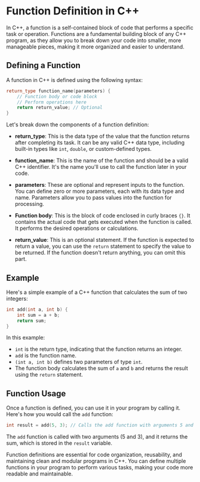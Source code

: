 
# Function Definition in C++

In C++, a function is a self-contained block of code that performs a specific task or operation. Functions are a fundamental building block of any C++ program, as they allow you to break down your code into smaller, more manageable pieces, making it more organized and easier to understand.

## Defining a Function

A function in C++ is defined using the following syntax:

```cpp
return_type function_name(parameters) {
    // Function body or code block
    // Perform operations here
    return return_value; // Optional
}
```

Let's break down the components of a function definition:

- **return_type**: This is the data type of the value that the function returns after completing its task. It can be any valid C++ data type, including built-in types like `int`, `double`, or custom-defined types.

- **function_name**: This is the name of the function and should be a valid C++ identifier. It's the name you'll use to call the function later in your code.

- **parameters**: These are optional and represent inputs to the function. You can define zero or more parameters, each with its data type and name. Parameters allow you to pass values into the function for processing.

- **Function body**: This is the block of code enclosed in curly braces `{}`. It contains the actual code that gets executed when the function is called. It performs the desired operations or calculations.

- **return_value**: This is an optional statement. If the function is expected to return a value, you can use the `return` statement to specify the value to be returned. If the function doesn't return anything, you can omit this part.

## Example

Here's a simple example of a C++ function that calculates the sum of two integers:

```cpp
int add(int a, int b) {
    int sum = a + b;
    return sum;
}
```

In this example:

- `int` is the return type, indicating that the function returns an integer.
- `add` is the function name.
- `(int a, int b)` defines two parameters of type `int`.
- The function body calculates the sum of `a` and `b` and returns the result using the `return` statement.

## Function Usage

Once a function is defined, you can use it in your program by calling it. Here's how you would call the `add` function:

```cpp
int result = add(5, 3); // Calls the add function with arguments 5 and 3
```

The `add` function is called with two arguments (5 and 3), and it returns the sum, which is stored in the `result` variable.

Function definitions are essential for code organization, reusability, and maintaining clean and modular programs in C++. You can define multiple functions in your program to perform various tasks, making your code more readable and maintainable.
